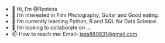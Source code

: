 - 👋 Hi, I’m @Ryotess
- 👀 I’m interested in Film Photography, Guitar and Good eating.
- 🌱 I’m currently learning Python, R and SQL for Data Science.
- 💞️ I’m looking to collaborate on ...
- 📫 How to reach me: Email- jess880831@gmail.com

<!---
Ryotess/Ryotess is a ✨ special ✨ repository because its `README.md` (this file) appears on your GitHub profile.
You can click the Preview link to take a look at your changes.
--->
